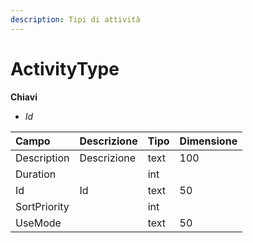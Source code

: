 ```yaml
---
description: Tipi di attività
---
```


# ActivityType

**Chiavi**

* _Id_

| Campo | Descrizione | Tipo | Dimensione |
| :--- | :--- | :--- | :--- |
| Description | Descrizione | text | 100 |
| Duration |  | int |  |
| Id | Id | text | 50 |
| SortPriority |  | int |  |
| UseMode |  | text | 50 |

